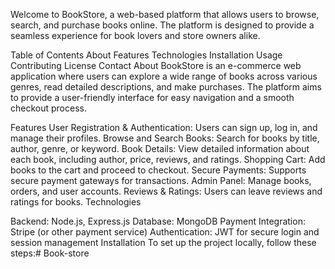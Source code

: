 Welcome to BookStore, a web-based platform that allows users to browse, search, and purchase books online. The platform is designed to provide a seamless experience for book lovers and store owners alike.

Table of Contents
About
Features
Technologies
Installation
Usage
Contributing
License
Contact
About
BookStore is an e-commerce web application where users can explore a wide range of books across various genres, read detailed descriptions, and make purchases. The platform aims to provide a user-friendly interface for easy navigation and a smooth checkout process.

Features
User Registration & Authentication: Users can sign up, log in, and manage their profiles.
Browse and Search Books: Search for books by title, author, genre, or keyword.
Book Details: View detailed information about each book, including author, price, reviews, and ratings.
Shopping Cart: Add books to the cart and proceed to checkout.
Secure Payments: Supports secure payment gateways for transactions.
Admin Panel: Manage books, orders, and user accounts.
Reviews & Ratings: Users can leave reviews and ratings for books.
Technologies

Backend: Node.js, Express.js
Database: MongoDB
Payment Integration: Stripe (or other payment service)
Authentication: JWT for secure login and session management
Installation
To set up the project locally, follow these steps:# Book-store
